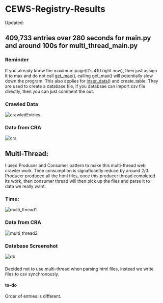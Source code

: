 # CEWS-Registry-Results

Updated:
## 409,733 entries over 280 seconds for main.py and around 100s for multi_thread_main.py


### Reminder
If you already know the maximum page(It's 410 right now), then just assign it to max and do not call [get_max()](https://github.com/peidong110/CEWS-Registry-Results/blob/ff6368af88d64594df88d81c51d7de206a92b505/multi_thread_main.py#L114), calling get_max() will potentially slow down the program. This also applies for [inser_data()](https://github.com/peidong110/CEWS-Registry-Results/blob/ff6368af88d64594df88d81c51d7de206a92b505/multi_thread_main.py#L86) and create_table. They are used to create a database file, if you databsae can import csv file directly, then you can just comment the out.
### Crawled Data
![crawledEntries](https://i.ibb.co/j8xqPff/csvfile.png)
### Data from CRA
![cra](https://i.ibb.co/sJ3c1tB/cra.png)



## Multi-Thread:
I used Producer and Consumer pattern to make this multi-thread web crawler work. Time consumption is signaficantly reduce by around 2/3. Producer produced all the html files, once this producer thread completed its work, then consumer thread will then pick up the files and parse it to data we really want.

### Time:
![multi_thread1](https://i.ibb.co/wRs3gnj/multi-thread1.png)
### Data from CRA
![multi_thread2](https://i.ibb.co/W2cPhqS/multi-thread2.png)
### Database Screenshot
![db](https://i.ibb.co/6sY4B07/count.png)

###
Decided not to use multi-thread when parsing html files, instead we write files to csv synchronously.

#### to-do
Order of entries is different.
